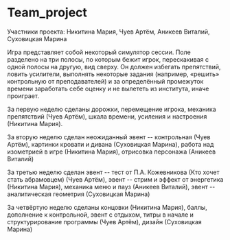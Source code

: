 # Team_project
Участники проекта: Никитина Мария, Чуев Артём, Аникеев Виталий, Суховицкая Марина

Игра представляет собой некоторый симулятор сессии. Поле разделено на три полосы, по которым бежит игрок, перескакивая с одной полосы на другую, вид сверху. Он должен избегать препятствий, ловить усилители, выполнять некоторые задания (например, «решить» контрольную от преподавателей) и за определённый промежуток времени заработать себе оценку и не вылететь из института, иначе проиграет.

За первую неделю сделаны дорожки, перемещение игрока, механика препятствий (Чуев Артём), шкала времени, усиления и настроения (Никитина Мария).

За вторую неделю сделан неожиданный эвент -- контрольная (Чуев Артём), картинки кровати и дивана (Суховицкая Марина), работа над изометрией в игре (Никитина Мария), отрисовка персонажа (Аникеев Виталий)

За третью неделю сделан эвент -- тест от П.А. Кожевникова (Кто хочет стать абрамовцем) (Чуев Артём), эвент -- стрим и эффект от энергетика (Никитина Мария), механика меню и пауз (Аникеев Виталий), эвент -- аналитическая геометрия (Суховицкая Марина)

За четвёртую неделю сделаны концовки (Никитина Мария), баллы, дополнение к контрольной, эвент с отдыхом, титры в начале и структурирование программы (Чуев Артём), дизайн (Суховицкая Марина)
